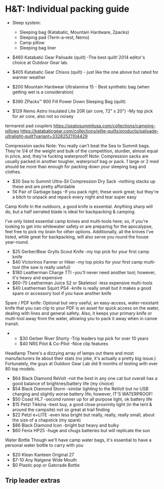 # H&T: Individual packing guide

- Sleep system:
  - Sleeping bag (Katabatic, Mountain Hardware, Zpacks)
  - Sleeping pad (Term-a-rest, Nemo)
  - Camp pillow
  - Sleeping bag liner

- $460 Katabatic Gear Palisade (quilt) -The best quilt!  2014 editor's choice at Outdoor Gear lab.
- $405 Katabatic Gear Chisos (quilt) - just like the one above but rated for warmer weather
- $200 Mountain Hardwear Ultralamina 15 - Best synthetic bag (when getting wet is a consideration)
- $390 ZPacks™ 900 Fill Power Down Sleeping Bag (quilt)


- $129 Nemo Astro Insulated Lite 20R (air core, 72" x 20") -My top pick for air core, also not so noisey

termarest pad couplers
https://seatosummitusa.com/collections/camping-pillows
https://katabaticgear.com/collections/elite-quilts/products/palisade-ultralight-quilt?variant=33282521104429


Compression sacks
Note: You really can't beat the Sea to Summit bags.  They're 1/4 of the weight and bulk of the competition, sturdier, almost equal in price, and, they're fucking waterproof!
Note: Compression sacks are usually packed in another tougher, waterproof bag or pack.  1 large or 2 med should be more than enough for packing down your sleeping bag and clothes.

  * $30 Sea to Summit Ultra-Sil Compression Dry Sack -nothing stacks up these and are pretty affordable
  * 5¢ Pair of Garbage bags -If you pack right, these work great; but they're a bitch to unpack and repack every night and tear super easy


Camp Knife
In the outdoors, a good knife is essential.  Anything sharp will do, but a half serrated blade is ideal for backpacking & camping.

I've only listed essential camp knives and multi-tools here; so, if you're looking to get into whitewater safety or are preparing for the apocalypse, feel free to pick my brain for other options.  Additionally, all the knives I've listed, while great for backpacking, will also serve you round the house year-round.

  * $25 Gerber/Bear Grylls Scout Knife -my top pick for your first camp knife
  * $40 Victorinox Farmer or Hiker -my top picks for your first camp multi-tool (the saw is really useful)
  * $180 Leatherman Charge TTI -you'll never need another tool; however, it's heavy and expensive
  * $60-70 Leatherman Juice S2 or Skeletool -less expensive multi-tools
  * $40 Leatherman Squirt PS4 -knife is really small but it makes a good spare or accessory tool if you have another knife

Spare / PDF knife:
Optional but very useful, an easy-access, water-resistant knife that you can clip to your PDF is an asset for quick access on the water, dealing with lines and general safety.  Also, it keeps your primary knife or multi-tool away from the water, allowing you to pack it away when in canoe transit.

  *
    * $30 Gerber River Shorty -Trip leaders top pick for over 10 years
    * $40 NRS Pilot & Co-Pilot -Nice clip features



Headlamp
There's a dizzying array of lamps out there and most manufacturers lie about their stats (no joke, it's actually a pretty big issue.)  Fortunately, the guys at Outdoor Gear Lab did 9 months of testing with over 80 top models.

  * $64 Black Diamond ReVolt -not the best in any one cat but overall has a good balance of brightnes/battery life (my choice)
  * $54 Black Diamond Storm -similar lighting to the ReVolt but no USB charging and slightly worse battery life; however, IT'S WATERPROOF!
  * $50 Coast HL7 -second runner up for all purpose light, ok battery life
  * $15 Petzl Tikkina -best buy, a good close proximity light (in the tent & around the campsite) not so great at trail finding
  * $22 Petzl e+LITE -even less bright but really, really, really small, about the size of a chapstick (my spare)
  * $86 Black Diamond Icon -bright but heavy and bulky
  * $60 Fenix HP25 -huge and chugs batteries but will replicate the sun


Water Bottle
Though we'll have camp water bags, it's essential to have a personal water bottle to carry with you

  * $20 Klean Kanteen Original 27
  * $7-10 Any Nalgene Wide Mouth
  * $0 Plastic pop or Gatorade Bottle

## Trip leader extras
